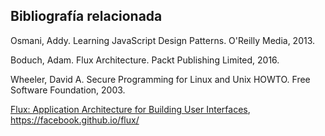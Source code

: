 ## Bibliografía relacionada
	
Osmani, Addy. Learning JavaScript Design Patterns. O'Reilly Media, 2013.

Boduch, Adam. Flux Architecture. Packt Publishing Limited, 2016.

Wheeler, David A. Secure Programming for Linux and Unix HOWTO. Free Software Foundation, 2003.

[Flux: Application Architecture for Building User Interfaces](https://facebook.github.io/flux/), https://facebook.github.io/flux/